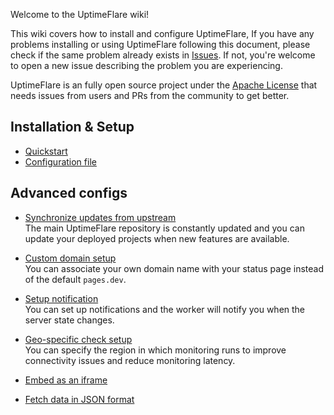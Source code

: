 Welcome to the UptimeFlare wiki!

This wiki covers how to install and configure UptimeFlare, If you have any problems installing or using UptimeFlare following this document, please check if the same problem already exists in [Issues](https://github.com/lyc8503/UptimeFlare/issues). If not, you're welcome to open a new issue describing the problem you are experiencing.

UptimeFlare is an fully open source project under the [Apache License](https://github.com/lyc8503/UptimeFlare/blob/main/LICENSE) that needs issues from users and PRs from the community to get better.

## Installation & Setup

- [Quickstart](https://github.com/lyc8503/UptimeFlare/wiki/Quickstart)
- [Configuration file](https://github.com/lyc8503/UptimeFlare/wiki/Configuration)

## Advanced configs

- [Synchronize updates from upstream](https://github.com/lyc8503/UptimeFlare/wiki/Synchronize-updates-from-upstream)  
  The main UptimeFlare repository is constantly updated and you can update your deployed projects when new features are available.

- [Custom domain setup](https://github.com/lyc8503/UptimeFlare/wiki/Use-your-own-domain-for-status-page-with-CNAME)  
  You can associate your own domain name with your status page instead of the default `pages.dev`.

- [Setup notification](https://github.com/lyc8503/UptimeFlare/wiki/Setup-notification)  
  You can set up notifications and the worker will notify you when the server state changes.

- [Geo-specific check setup](https://github.com/lyc8503/UptimeFlare/wiki/Geo-specific-checks-setup)  
  You can specify the region in which monitoring runs to improve connectivity issues and reduce monitoring latency.

- [Embed as an iframe](https://github.com/lyc8503/UptimeFlare/wiki/Embed-as-an-iframe)

- [Fetch data in JSON format](https://github.com/lyc8503/UptimeFlare/wiki/Fetch-data-in-JSON-format)
